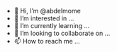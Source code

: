 - 👋 Hi, I’m @abdelmome
- 👀 I’m interested in ...
- 🌱 I’m currently learning ...
- 💞️ I’m looking to collaborate on ...
- 📫 How to reach me ...

<!---
abdelmome/abdelmome is a ✨ special ✨ repository because its `README.md` (this file) appears on your GitHub profile.
You can click the Preview link to take a look at your changes.
--->
